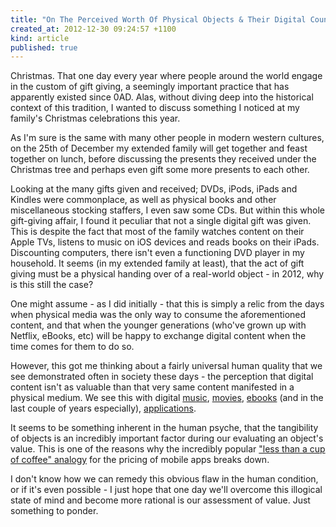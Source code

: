 ```yaml
---
title: "On The Perceived Worth Of Physical Objects & Their Digital Counterparts"
created_at: 2012-12-30 09:24:57 +1100
kind: article
published: true
---
```


Christmas. That one day every year where people around the world engage in the custom of gift giving, a seemingly important practice that has apparently existed since 0AD. Alas, without diving deep into the historical context of this tradition, I wanted to discuss something I noticed at my family's Christmas celebrations this year.

<!-- more -->

As I'm sure is the same with many other people in modern western cultures, on the 25th of December my extended family will get together and feast together on lunch, before discussing the presents they received under the Christmas tree and perhaps even gift some more presents to each other.

Looking at the many gifts given and received; DVDs, iPods, iPads and Kindles were commonplace, as well as physical books and other miscellaneous stocking staffers, I even saw some CDs. But within this whole gift-giving affair, I found it peculiar that not a single digital gift was given. This is despite the fact that most of the family watches content on their Apple TVs, listens to music on iOS devices and reads books on their iPads. Discounting computers, there isn't even a functioning DVD player in my household. It seems (in my extended family at least), that the act of gift giving must be a physical handing over of a real-world object - in 2012, why is this still the case?

One might assume - as I did initially - that this is simply a relic from the days when physical media was the only way to consume the aforementioned content, and that when the younger generations (who've grown up with Netflix, eBooks, etc) will be happy to exchange digital content when the time comes for them to do so.

However, this got me thinking about a fairly universal human quality that we see demonstrated often in society these days - the perception that digital content isn't as valuable than that very same content manifested in a physical medium. We see this with digital [music](http://gizmodo.com/5903937/six-reasons-why-recorded-music-should-be-free), [movies](http://mashable.com/2008/07/17/free-streaming-movies/), [ebooks](http://mhpbooks.com/why-should-the-price-of-ebooks-be-on-the-floor/) (and in the last couple of years especially), [applications](http://theoatmeal.com/blog/apps).

It seems to be something inherent in the human psyche, that the tangibility of objects is an incredibly important factor during our evaluating an object's value. This is one of the reasons why the incredibly popular ["less than a cup of coffee" analogy](http://www.joshlehman.com/thoughts/stop-using-the-cup-of-coffee-vs-0-99-cent-app-analogy/) for the pricing of mobile apps breaks down.

I don't know how we can remedy this obvious flaw in the human condition, or if it's even possible - I just hope that one day we'll overcome this illogical state of mind and become more rational is our assessment of value. Just something to ponder.

